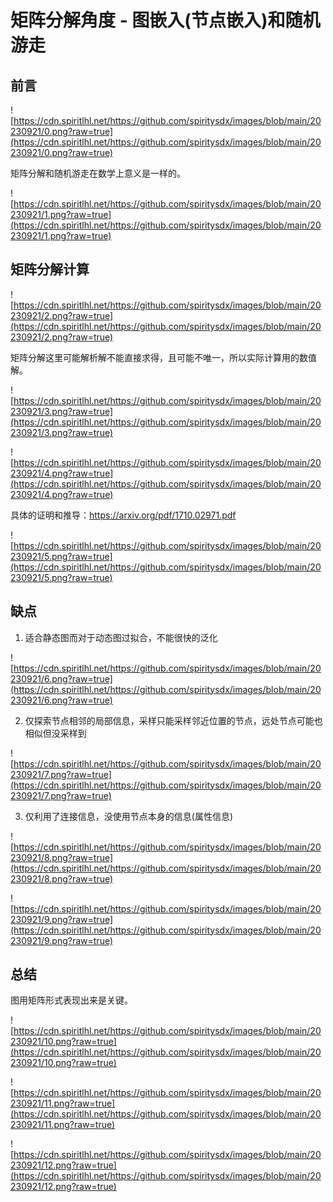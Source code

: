 # 矩阵分解角度 - 图嵌入(节点嵌入)和随机游走


## 前言

![https://cdn.spiritlhl.net/https://github.com/spiritysdx/images/blob/main/20230921/0.png?raw=true](https://cdn.spiritlhl.net/https://github.com/spiritysdx/images/blob/main/20230921/0.png?raw=true)

矩阵分解和随机游走在数学上意义是一样的。

![https://cdn.spiritlhl.net/https://github.com/spiritysdx/images/blob/main/20230921/1.png?raw=true](https://cdn.spiritlhl.net/https://github.com/spiritysdx/images/blob/main/20230921/1.png?raw=true)

## 矩阵分解计算

![https://cdn.spiritlhl.net/https://github.com/spiritysdx/images/blob/main/20230921/2.png?raw=true](https://cdn.spiritlhl.net/https://github.com/spiritysdx/images/blob/main/20230921/2.png?raw=true)

矩阵分解这里可能解析解不能直接求得，且可能不唯一，所以实际计算用的数值解。

![https://cdn.spiritlhl.net/https://github.com/spiritysdx/images/blob/main/20230921/3.png?raw=true](https://cdn.spiritlhl.net/https://github.com/spiritysdx/images/blob/main/20230921/3.png?raw=true)

![https://cdn.spiritlhl.net/https://github.com/spiritysdx/images/blob/main/20230921/4.png?raw=true](https://cdn.spiritlhl.net/https://github.com/spiritysdx/images/blob/main/20230921/4.png?raw=true)

具体的证明和推导：<https://arxiv.org/pdf/1710.02971.pdf>

![https://cdn.spiritlhl.net/https://github.com/spiritysdx/images/blob/main/20230921/5.png?raw=true](https://cdn.spiritlhl.net/https://github.com/spiritysdx/images/blob/main/20230921/5.png?raw=true)

## 缺点

1. 适合静态图而对于动态图过拟合，不能很快的泛化

![https://cdn.spiritlhl.net/https://github.com/spiritysdx/images/blob/main/20230921/6.png?raw=true](https://cdn.spiritlhl.net/https://github.com/spiritysdx/images/blob/main/20230921/6.png?raw=true)

2. 仅探索节点相邻的局部信息，采样只能采样邻近位置的节点，远处节点可能也相似但没采样到

![https://cdn.spiritlhl.net/https://github.com/spiritysdx/images/blob/main/20230921/7.png?raw=true](https://cdn.spiritlhl.net/https://github.com/spiritysdx/images/blob/main/20230921/7.png?raw=true)

3. 仅利用了连接信息，没使用节点本身的信息(属性信息)

![https://cdn.spiritlhl.net/https://github.com/spiritysdx/images/blob/main/20230921/8.png?raw=true](https://cdn.spiritlhl.net/https://github.com/spiritysdx/images/blob/main/20230921/8.png?raw=true)

![https://cdn.spiritlhl.net/https://github.com/spiritysdx/images/blob/main/20230921/9.png?raw=true](https://cdn.spiritlhl.net/https://github.com/spiritysdx/images/blob/main/20230921/9.png?raw=true)

## 总结

图用矩阵形式表现出来是关键。

![https://cdn.spiritlhl.net/https://github.com/spiritysdx/images/blob/main/20230921/10.png?raw=true](https://cdn.spiritlhl.net/https://github.com/spiritysdx/images/blob/main/20230921/10.png?raw=true)

![https://cdn.spiritlhl.net/https://github.com/spiritysdx/images/blob/main/20230921/11.png?raw=true](https://cdn.spiritlhl.net/https://github.com/spiritysdx/images/blob/main/20230921/11.png?raw=true)

![https://cdn.spiritlhl.net/https://github.com/spiritysdx/images/blob/main/20230921/12.png?raw=true](https://cdn.spiritlhl.net/https://github.com/spiritysdx/images/blob/main/20230921/12.png?raw=true)

